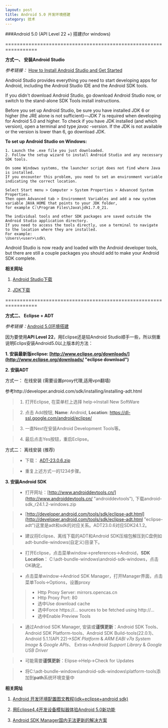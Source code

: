 ```yaml
---
layout: post
title: Android 5.0 开发环境搭建
category: 技术
---
```


###Android 5.0 (API Level 22 +) 搭建(for windows)

=================================================================

**方式一、 安装Android Studio**

*参考链接：* [How to Install Android Studio and Get Started](https://www3.ntu.edu.sg/home/ehchua/programming/android/Android_HowTo.html "Markdown")

Android Studio provides everything you need to start developing apps for Android, including the Android Studio IDE and the Android SDK tools.

If you didn't download Android Studio, go download Android Studio now, or switch to the stand-alone SDK Tools install instructions.

Before you set up Android Studio, be sure you have installed JDK 6 or higher (the JRE alone is not sufficient)—JDK 7 is required when developing for Android 5.0 and higher. 
To check if you have JDK installed (and which version), open a terminal and type *javac -version*. If the JDK is not available or the version is lower than 6, go download JDK.

**To set up Android Studio on Windows:**

```
1. Launch the .exe file you just downloaded.
2. Follow the setup wizard to install Android Studio and any necessary SDK tools.

On some Windows systems, the launcher script does not find where Java is installed. 
If you encounter this problem, you need to set an environment variable indicating the correct location.

Select Start menu > Computer > System Properties > Advanced System Properties. 
Then open Advanced tab > Environment Variables and add a new system variable JAVA_HOME that points to your JDK folder, 
for example C:\Program Files\Java\jdk1.7.0_21.

The individual tools and other SDK packages are saved outside the Android Studio application directory. 
If you need to access the tools directly, use a terminal to navigate to the location where they are installed. 
For example: 
\Users\<user>\sdk\
```

Android Studio is now ready and loaded with the Android developer tools, 
but there are still a couple packages you should add to make your Android SDK complete.

**相关网址**

1. [Android Studio下载](https://developer.android.com/sdk/index.html#top "Markdown")

2. [JDK下载](http://www.oracle.com/technetwork/java/javase/downloads/jdk8-downloads-2133151.html "Markdown")

=================================================================

**方式二、 Eclipse + ADT**

*参考链接：*[Android 5.0环境搭建](http://blog.csdn.net/yanzi1225627/article/details/45318069 "Markdown")

因为要使用**API Level 22**，用Eclipse还是较Android Studio顺手一些，所以侧重说明Eclips安装Android5.0以上版本的方法：

**1. 安装最新版eclipse:  [http://www.eclipse.org/downloads/](http://www.eclipse.org/downloads/ "eclipse download")**

**2. 安装ADT**

方式一： 在线安装 (需要设置proxy代理,适用vpn翻墙)

参考http://developer.android.com/sdk/installing/installing-adt.html

> 1. 打开Eclipse, 在菜单栏上选择 help->Install New SoftWare

> 2. 点击 Add按钮, **Name**: Android, **Location**: https://dl-ssl.google.com/android/eclipse/

> 3. 一直Next在安装Android Development Tools等。

> 4. 最后点击Yes按钮，重启Eclipse。

方式二： 离线安装 (推荐)

> * 下载： [ADT-23.0.6.zip](https://dl.google.com/android/ADT-23.0.6.zip "ADT")

> * 重复上述方式一的1234步骤。

**3. 安装Android SDK**

> * 打开网址：[http://www.androiddevtools.cn/](http://www.androiddevtools.cn/ "androiddevtools"), 下载android-sdk_r24.1.2-windows.zip

> * [http://developer.android.com/tools/sdk/eclipse-adt.html](http://developer.android.com/tools/sdk/eclipse-adt.html "eclipse-adt")这里是adt和sdk的对应关系。ADT23.0.6对应SDK24.1.2。

> * 建议将Eclipse、离线下载的ADT和Android SDK压缩包解压到C盘例如adt-bundle-windows(自定义)目录下。

> * 打开Eclipse，点击菜单window->preferences->Android，**SDK Location**： C:\adt-bundle-windows\android-sdk-windows，点击OK确定。

> * 点击菜单window->Andriod SDK Manager，打开Manager界面，点击菜单Tools->Options，设置proxy
> > * Http Proxy Server: mirrors.opencas.cn
> > * Http Proxy Port: 80
> > * 选中Use download cache
> > * 选中Force https://... sources to be fetched using http://...
> > * 选中Enable Preview Tools

> * 通过Andriod SDK Manager, 安装或**谨慎更新**：Android SDK Tools、Android SDK Platform-tools、Android SDK Build-tools(22.0.1)、
    Android 5.1.1(API 22)->*SDK Platform* & *ARM EABI v7a System Image* & *Google APIs*、
    Extras->*Android Support Library* & *Google USB Driver*

> * 可能需要**谨慎更新**：Elipse->Help->Check for Updates

> * 将C:\adt-bundle-windows\android-sdk-windows\platform-tools添加到**path**系统环境变量中

**相关网址**

1. [Android 开发环境配置图文教程(jdk+eclipse+android sdk)](http://blog.csdn.net/webrobot/article/details/7304831 "Android")

2. [用Eclipse4.4开发设备模拟器体验Android 5.0新功能](http://blog.sina.com.cn/s/blog_5a6efa330102va0x.html "Android")

3. [Android SDK Manager国内无法更新的解决方案](http://www.linuxidc.com/Linux/2015-01/111958.htm "Android")
